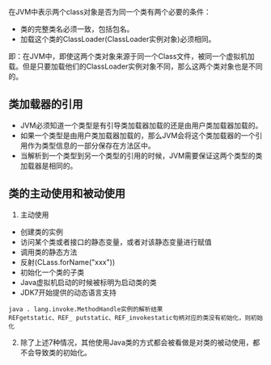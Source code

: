 在JVM中表示两个class对象是否为同一个类有两个必要的条件：
- 类的完整类名必须一致，包括包名。
- 加载这个类的ClassLoader(ClassLoader实例对象)必须相同。

即：在JVM中，即使这两个类对象来源于同一个Class文件，被同一个虚拟机加载。但是只要加载他们的ClassLoader实例对象不同，那么这两个类对象也是不同的。

## 类加载器的引用
- JVM必须知道一个类型是有引导类加载器加载的还是由用户类加载器加载的。 
- 如果一个类型是由用户类加载器加载的，那么JVM会将这个类加载器的一个引用作为类型信息的一部分保存在方法区中。
- 当解析到一个类型到另一个类型的引用的时候，JVM需要保证这两个类型的类加载器是相同的。

## 类的主动使用和被动使用

1. 主动使用
- 创建类的实例
- 访问某个类或者接口的静态变量，或者对该静态变量进行赋值
- 调用类的静态方法
- 反射(CLass.forName("xxx"))
- 初始化一个类的子类
- Java虚拟机启动的时候被标明为启动类的类
- JDK7开始提供的动态语言支持
```
java . lang.invoke.MethodHandle实例的解析结果
REFgetstatic、REF_ putstatic、REF_invokestatic句柄对应的类没有初始化，则初始化
```

2. 除了上述7种情况，其他使用Java类的方式都会被看做是对类的被动使用，都不会导致类的初始化。